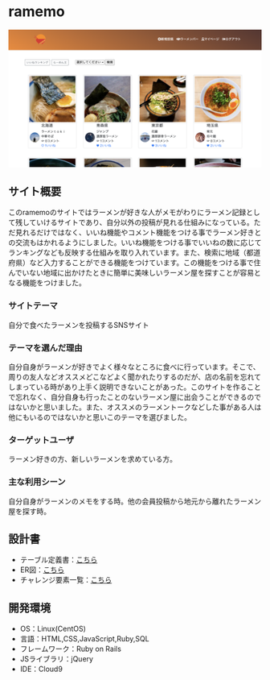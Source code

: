 # ramemo
<img src="app/assets/images/preview.png">

## サイト概要
このramemoのサイトではラーメンが好きな人がメモがわりにラーメン記録として残していけるサイトであり、自分以外の投稿が見れる仕組みになっている。ただ見れるだけではなく、いいね機能やコメント機能をつける事でラーメン好きとの交流もはかれるようにしました。いいね機能をつける事でいいねの数に応じてランキングなども反映する仕組みを取り入れています。また、検索に地域（都道府県）など入力することができる機能をつけています。この機能をつける事で住んでいない地域に出かけたときに簡単に美味しいラーメン屋を探すことが容易となる機能をつけました。

### サイトテーマ
自分で食べたラーメンを投稿するSNSサイト

### テーマを選んだ理由
自分自身がラーメンが好きでよく様々なところに食べに行っています。そこで、周りの友人などオススメどこなどよく聞かれたりするのだが、店の名前を忘れてしまっている時があり上手く説明できないことがあった。このサイトを作ることで忘れなく、自分自身も行ったことのないラーメン屋に出会うことができるのではないかと思いました。また、オススメのラーメントークなどした事がある人は他にもいるのではないかと思いこのテーマを選びました。

### ターゲットユーザ
ラーメン好きの方、新しいラーメンを求めている方。

### 主な利用シーン
自分自身がラーメンのメモをする時。他の会員投稿から地元から離れたラーメン屋を探す時。

## 設計書
- テーブル定義書：[こちら](https://docs.google.com/spreadsheets/d/1EhIhtZI4Jas9NTH0RDLhQVVOK9BFag3ZjDx8mUUzDZ4/edit?usp=sharing)
- ER図：[こちら](https://drive.google.com/file/d/19VkIp0U4BxlJK4D16PTuJG8eEm4f3Lw-/view?usp=sharing)
- チャレンジ要素一覧：[こちら](https://docs.google.com/spreadsheets/d/1G12MkPGr1yndyM6NhhoUOYVOYFrgp4RRWtn7KgVXdBs/edit?usp=sharing)


## 開発環境
- OS：Linux(CentOS)
- 言語：HTML,CSS,JavaScript,Ruby,SQL
- フレームワーク：Ruby on Rails
- JSライブラリ：jQuery
- IDE：Cloud9

<!--## 使用素材-->
<!--- 外部サービスの画像素材・音声素材を使用した場合は、必ずサービス名とURLを明記してください。-->
<!--- 使用しない場合は、使用素材の項目をREADMEから削除してください。-->
